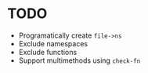 # TODO

- Programatically create `file->ns`
- Exclude namespaces
- Exclude functions
- Support multimethods using `check-fn`